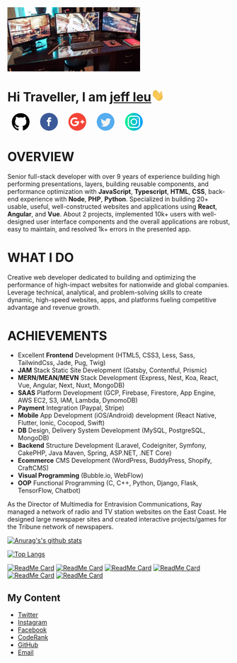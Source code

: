 <img align='center' style="width: 300px; margin: 0 auto" src="./assets/img/bg/github-bg2.png" />

<h1>Hi Traveller, I am <a href="https://codeproline.com/">jeff leu</a><img src="https://raw.githubusercontent.com/ABSphreak/ABSphreak/master/gifs/Hi.gif" width="30px"></h1>

<!-- <a href="https://www.youtube.com/channel/jeff_leu_dev"><img src="./assets/img/logo/youtube-logo.png" width="40" /></a> -->
<a style="margin:10px;" href="https://github.com/codeproline" target="_blank"><img src="./assets/img/logo/github-logo.png" width="40" /></a>
<a style="margin:10px;" href="https://www.facebook.com/jeffleu" target="_blank"><img src="./assets/img/logo/facebook.png" width="40" /></a>
<a style="margin:10px;" href="mailto:jeff.leu.dev@gmail.com" target="_blank"><img src="./assets/img/logo/google-plus.png" width="40" /></a>
<a style="margin:10px;" href="https://twitter.com/jeffleu" target="_blank"><img src="./assets/img/logo/twitter.png" width="40" /></a>
<a style="margin:10px;" href="https://www.instagram.com/jeff.leu.dev" target="_blank"><img src="./assets/img/logo/instagram.png" width="40" /></a>

# OVERVIEW

Senior full-stack developer with over 9 years of experience building high performing presentations, layers, building reusable components, and performance optimization with **JavaScript**, **Typescript**, **HTML**, **CSS**, back-end experience with **Node**, **PHP**, **Python**. Specialized in building 20+ usable, useful, well-constructed websites and applications using **React**, **Angular**, and **Vue**. About 2 projects, implemented 10k+ users with well-designed user interface components and the overall applications are robust, easy to maintain, and resolved 1k+ errors in the presented app.

# WHAT I DO

Creative web developer dedicated to building and optimizing the performance of high-impact websites for nationwide and global companies. Leverage technical, analytical, and problem-solving skills to create dynamic, high-speed websites, apps, and platforms fueling competitive advantage and revenue growth.

# ACHIEVEMENTS

- Excellent **Frontend** Development (HTML5, CSS3, Less, Sass, TailwindCss, Jade, Pug, Twig)
- **JAM** Stack Static Site Development (Gatsby, Contentful, Prismic)
- **MERN/MEAN/MEVN** Stack Development (Express, Nest, Koa, React, Vue, Angular, Next, Nuxt, MongoDB)
- **SAAS** Platform Development (GCP, Firebase, Firestore, App Engine, AWS EC2, S3, IAM, Lambda, DynomoDB)
- **Payment** Integration (Paypal, Stripe)
- **Mobile** App Development (iOS/Android) development (React Native, Flutter, Ionic, Cocopod, Swift)
- **DB** Design, Delivery System Development (MySQL, PostgreSQL, MongoDB)
- **Backend** Structure Development (Laravel, Codeigniter, Symfony, CakePHP, Java Maven, Spring, ASP.NET, .NET Core)
- **Ecommerce** CMS Development (WordPress, BuddyPress, Shopify, CraftCMS)
- **Visual Programming** (Bubble.io, WebFlow)
- **OOP** Functional Programming (C, C++, Python, Django, Flask, TensorFlow, Chatbot)


As the Director of Multimedia for Entravision Communications, Ray managed a network of radio and TV station websites on the East Coast. He designed large newspaper sites and created interactive projects/games for the Tribune network of newspapers.

[![Anurag's's github stats](https://github-readme-stats.vercel.app/api?username=codeproline&show_icons=true&count_private=true&theme=calm&include_all_commits=true)](https://github.com/codeproline/codeproline)

[![Top Langs](https://github-readme-stats.vercel.app/api/top-langs/?username=codeproline&show_icons=true&count_private=true&langs_count=10&layout=compact&theme=calm&include_all_commits=true)](https://github.com/codeproline/codeproline)

[![ReadMe Card](https://github-readme-stats.vercel.app/api/pin/?username=codeproline&repo=angular-hero&show_owner=true&theme=calm)](https://github.com/codeproline/angular-hero)
[![ReadMe Card](https://github-readme-stats.vercel.app/api/pin/?username=codeproline&repo=electron-todo&show_owner=true&theme=calm)](https://github.com/codeproline/electron-todo)
[![ReadMe Card](https://github-readme-stats.vercel.app/api/pin/?username=codeproline&repo=nano-node&show_owner=true&theme=calm)](https://github.com/codeproline/nano-node)
[![ReadMe Card](https://github-readme-stats.vercel.app/api/pin/?username=codeproline&repo=graphic-interview&show_owner=true&theme=calm)](https://github.com/codeproline/graphic-interview)
[![ReadMe Card](https://github-readme-stats.vercel.app/api/pin/?username=codeproline&repo=pandas-bigdata&show_owner=true&theme=calm)](https://github.com/codeproline/pandas-bigdata)
[![ReadMe Card](https://github-readme-stats.vercel.app/api/pin/?username=codeproline&repo=shopify-bulk-import&show_owner=true&theme=calm)](https://github.com/codeproline/shopify-bulk-import)

## My Content
- [Twitter](https://twitter.com/jeffleu)
- [Instagram](https://www.instagram.com/jeff.leu.dev)
- [Facebook](https://www.facebook.com/jeffleu)
- [CodeRank](https://profile.codersrank.io/user/codeproline/)
- [GitHub](https://github.com/codeproline)
- [Email](jeff.leu.dev@gmail.com)
